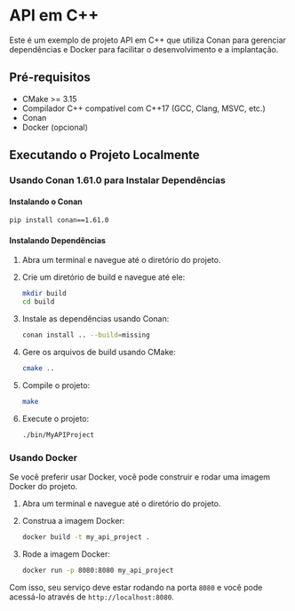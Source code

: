 # API em C++

Este é um exemplo de projeto API em C++ que utiliza Conan para gerenciar dependências e Docker para facilitar o desenvolvimento e a implantação.

## Pré-requisitos

- CMake >= 3.15
- Compilador C++ compatível com C++17 (GCC, Clang, MSVC, etc.)
- Conan
- Docker (opcional)

## Executando o Projeto Localmente

### Usando Conan 1.61.0 para Instalar Dependências

#### Instalando o Conan

```bash
pip install conan==1.61.0
```

#### Instalando Dependências

1. Abra um terminal e navegue até o diretório do projeto.
2. Crie um diretório de build e navegue até ele:

   ```bash
   mkdir build
   cd build
   ```

3. Instale as dependências usando Conan:

   ```bash
   conan install .. --build=missing
   ```

4. Gere os arquivos de build usando CMake:

   ```bash
   cmake ..
   ```

5. Compile o projeto:

   ```bash
   make
   ```

6. Execute o projeto:

   ```bash
   ./bin/MyAPIProject
   ```

### Usando Docker

Se você preferir usar Docker, você pode construir e rodar uma imagem Docker do projeto.

1. Abra um terminal e navegue até o diretório do projeto.
2. Construa a imagem Docker:

   ```bash
   docker build -t my_api_project .
   ```

3. Rode a imagem Docker:

   ```bash
   docker run -p 8080:8080 my_api_project
   ```

Com isso, seu serviço deve estar rodando na porta `8080` e você pode acessá-lo através de `http://localhost:8080`.

